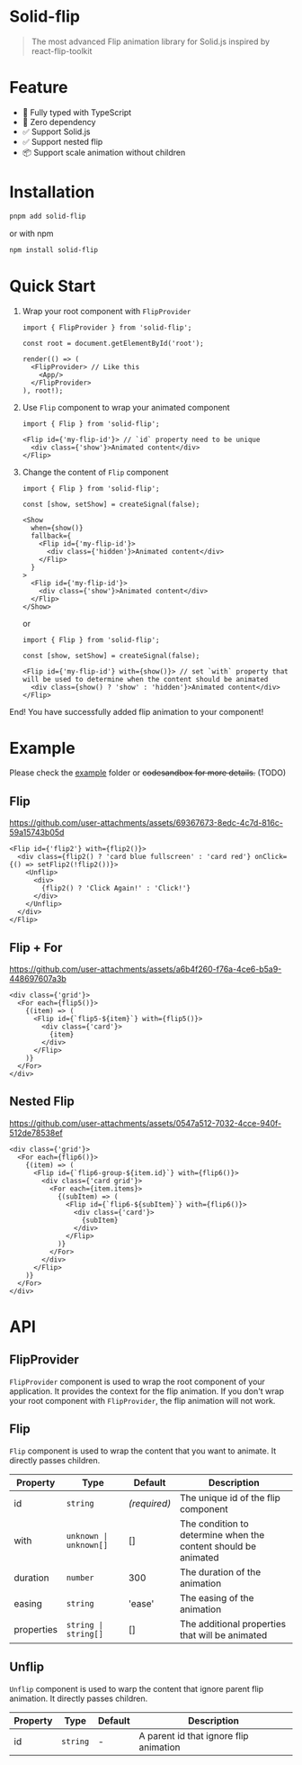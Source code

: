 # Solid-flip
> The most advanced Flip animation library for Solid.js inspired by react-flip-toolkit

# Feature
- 🚀 Fully typed with TypeScript
- 🫙 Zero dependency
- ✅ Support Solid.js
- ✅ Support nested flip
- 📦 Support scale animation without children

# Installation
```bash
pnpm add solid-flip
```
or with npm
```bash
npm install solid-flip
```

# Quick Start
1. Wrap your root component with `FlipProvider`
    ```tsx
    import { FlipProvider } from 'solid-flip';
    
    const root = document.getElementById('root');
    
    render(() => (
      <FlipProvider> // Like this
        <App/>
      </FlipProvider>
    ), root!);
    ```
2. Use `Flip` component to wrap your animated component
    ```tsx
    import { Flip } from 'solid-flip';
   
    <Flip id={'my-flip-id'}> // `id` property need to be unique
      <div class={'show'}>Animated content</div>
    </Flip>
    ```
3. Change the content of `Flip` component
    ```tsx
    import { Flip } from 'solid-flip';
   
    const [show, setShow] = createSignal(false);
   
    <Show
      when={show()}
      fallback={
        <Flip id={'my-flip-id'}>
          <div class={'hidden'}>Animated content</div>
        </Flip>
      }
    >
      <Flip id={'my-flip-id'}>
        <div class={'show'}>Animated content</div>
      </Flip>
    </Show>
   ```
    or
    ```tsx
    import { Flip } from 'solid-flip';
   
    const [show, setShow] = createSignal(false);
   
    <Flip id={'my-flip-id'} with={show()}> // set `with` property that will be used to determine when the content should be animated
      <div class={show() ? 'show' : 'hidden'}>Animated content</div>
    </Flip>
    ```
End! You have successfully added flip animation to your component!

# Example
Please check the [example](./example) folder or ~~codesandbox for more details.~~ (TODO)

## Flip

https://github.com/user-attachments/assets/69367673-8edc-4c7d-816c-59a15743b05d

```tsx
<Flip id={'flip2'} with={flip2()}>
  <div class={flip2() ? 'card blue fullscreen' : 'card red'} onClick={() => setFlip2(!flip2())}>
    <Unflip>
      <div>
        {flip2() ? 'Click Again!' : 'Click!'}
      </div>
    </Unflip>
  </div>
</Flip>
```

## Flip + For

https://github.com/user-attachments/assets/a6b4f260-f76a-4ce6-b5a9-448697607a3b

```tsx
<div class={'grid'}>
  <For each={flip5()}>
    {(item) => (
      <Flip id={`flip5-${item}`} with={flip5()}>
        <div class={'card'}>
          {item}
        </div>
      </Flip>
    )}
  </For>
</div>
```

## Nested Flip

https://github.com/user-attachments/assets/0547a512-7032-4cce-940f-512de78538ef

```tsx
<div class={'grid'}>
  <For each={flip6()}>
    {(item) => (
      <Flip id={`flip6-group-${item.id}`} with={flip6()}>
        <div class={'card grid'}>
          <For each={item.items}>
            {(subItem) => (
              <Flip id={`flip6-${subItem}`} with={flip6()}>
                <div class={'card'}>
                  {subItem}
                </div>
              </Flip>
            )}
          </For>
        </div>
      </Flip>
    )}
  </For>
</div>
```

# API
## FlipProvider
`FlipProvider` component is used to wrap the root component of your application. It provides the context for the flip animation.
If you don't wrap your root component with `FlipProvider`, the flip animation will not work.

## Flip
`Flip` component is used to wrap the content that you want to animate. It directly passes children.

| Property   | Type                   | Default      | Description                                                    |
|------------|------------------------|--------------|----------------------------------------------------------------|
| id         | `string`               | _(required)_ | The unique id of the flip component                            |
| with       | `unknown \| unknown[]` | []           | The condition to determine when the content should be animated |
| duration   | `number`               | 300          | The duration of the animation                                  |
| easing     | `string`               | 'ease'       | The easing of the animation                                    |
| properties | `string \| string[]`   | []           | The additional properties that will be animated                |

## Unflip
`Unflip` component is used to warp the content that ignore parent flip animation. It directly passes children.

| Property | Type     | Default | Description                            |
|----------|----------|---------|----------------------------------------|
| id       | `string` | -       | A parent id that ignore flip animation |
